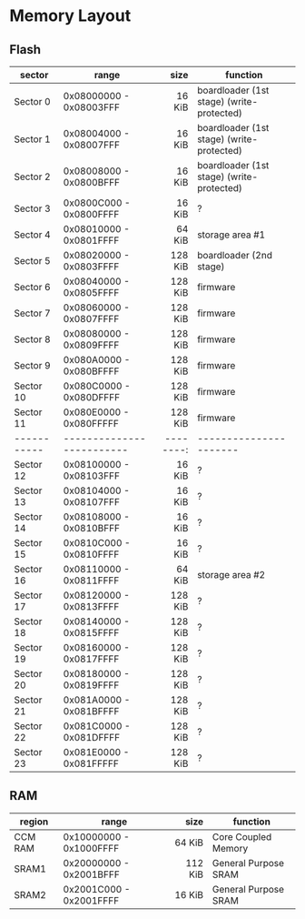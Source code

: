 # Memory Layout

## Flash

| sector    | range                   |  size   | function
|-----------|-------------------------|--------:|----------------------
| Sector  0 | 0x08000000 - 0x08003FFF |  16 KiB | boardloader (1st stage) (write-protected)
| Sector  1 | 0x08004000 - 0x08007FFF |  16 KiB | boardloader (1st stage) (write-protected)
| Sector  2 | 0x08008000 - 0x0800BFFF |  16 KiB | boardloader (1st stage) (write-protected)
| Sector  3 | 0x0800C000 - 0x0800FFFF |  16 KiB | ?
| Sector  4 | 0x08010000 - 0x0801FFFF |  64 KiB | storage area #1
| Sector  5 | 0x08020000 - 0x0803FFFF | 128 KiB | boardloader (2nd stage)
| Sector  6 | 0x08040000 - 0x0805FFFF | 128 KiB | firmware
| Sector  7 | 0x08060000 - 0x0807FFFF | 128 KiB | firmware
| Sector  8 | 0x08080000 - 0x0809FFFF | 128 KiB | firmware
| Sector  9 | 0x080A0000 - 0x080BFFFF | 128 KiB | firmware
| Sector 10 | 0x080C0000 - 0x080DFFFF | 128 KiB | firmware
| Sector 11 | 0x080E0000 - 0x080FFFFF | 128 KiB | firmware
|-----------|-------------------------|--------:|----------------------
| Sector 12 | 0x08100000 - 0x08103FFF |  16 KiB | ?
| Sector 13 | 0x08104000 - 0x08107FFF |  16 KiB | ?
| Sector 14 | 0x08108000 - 0x0810BFFF |  16 KiB | ?
| Sector 15 | 0x0810C000 - 0x0810FFFF |  16 KiB | ?
| Sector 16 | 0x08110000 - 0x0811FFFF |  64 KiB | storage area #2
| Sector 17 | 0x08120000 - 0x0813FFFF | 128 KiB | ?
| Sector 18 | 0x08140000 - 0x0815FFFF | 128 KiB | ?
| Sector 19 | 0x08160000 - 0x0817FFFF | 128 KiB | ?
| Sector 20 | 0x08180000 - 0x0819FFFF | 128 KiB | ?
| Sector 21 | 0x081A0000 - 0x081BFFFF | 128 KiB | ?
| Sector 22 | 0x081C0000 - 0x081DFFFF | 128 KiB | ?
| Sector 23 | 0x081E0000 - 0x081FFFFF | 128 KiB | ?

## RAM

| region  | range                   |  size   | function
|---------|-------------------------|--------:|----------------------
| CCM RAM | 0x10000000 - 0x1000FFFF |  64 KiB | Core Coupled Memory
| SRAM1   | 0x20000000 - 0x2001BFFF | 112 KiB | General Purpose SRAM
| SRAM2   | 0x2001C000 - 0x2001FFFF |  16 KiB | General Purpose SRAM
